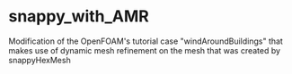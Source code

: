 # snappy_with_AMR
Modification of the OpenFOAM's tutorial case "windAroundBuildings" that makes use of dynamic mesh refinement on the mesh that was created by snappyHexMesh
